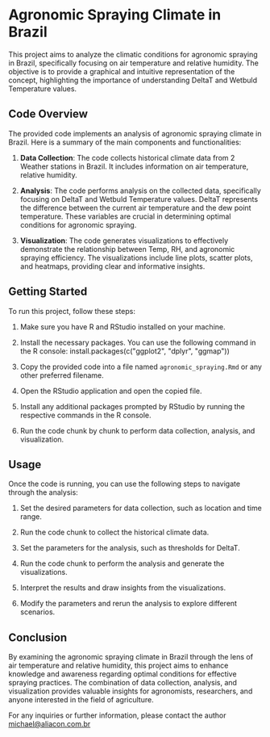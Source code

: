 # Agronomic Spraying Climate in Brazil

This project aims to analyze the climatic conditions for agronomic spraying in Brazil, specifically focusing on air temperature and relative humidity. The objective is to provide a graphical and intuitive representation of the concept, highlighting the importance of understanding DeltaT and Wetbuld Temperature values.

## Code Overview

The provided code implements an analysis of agronomic spraying climate in Brazil. Here is a summary of the main components and functionalities:

1. **Data Collection**: The code collects historical climate data from 2 Weather stations in Brazil. It includes information on air temperature, relative humidity.

2. **Analysis**: The code performs analysis on the collected data, specifically focusing on DeltaT and Wetbuld Temperature values. DeltaT represents the difference between the current air temperature and the dew point temperature. These variables are crucial in determining optimal conditions for agronomic spraying.

3. **Visualization**: The code generates visualizations to effectively demonstrate the relationship between Temp, RH, and agronomic spraying efficiency. The visualizations include line plots, scatter plots, and heatmaps, providing clear and informative insights.

## Getting Started

To run this project, follow these steps:

1. Make sure you have R and RStudio installed on your machine.

2. Install the necessary packages. You can use the following command in the R console:
  install.packages(c("ggplot2", "dplyr", "ggmap"))

3. Copy the provided code into a file named `agronomic_spraying.Rmd` or any other preferred filename.

4. Open the RStudio application and open the copied file.

5. Install any additional packages prompted by RStudio by running the respective commands in the R console.

6. Run the code chunk by chunk to perform data collection, analysis, and visualization.

## Usage

Once the code is running, you can use the following steps to navigate through the analysis:

1. Set the desired parameters for data collection, such as location and time range.

2. Run the code chunk to collect the historical climate data.

3. Set the parameters for the analysis, such as thresholds for DeltaT.

4. Run the code chunk to perform the analysis and generate the visualizations.

5. Interpret the results and draw insights from the visualizations.

6. Modify the parameters and rerun the analysis to explore different scenarios.

## Conclusion

By examining the agronomic spraying climate in Brazil through the lens of air temperature and relative humidity, this project aims to enhance knowledge and awareness regarding optimal conditions for effective spraying practices. The combination of data collection, analysis, and visualization provides valuable insights for agronomists, researchers, and anyone interested in the field of agriculture.

For any inquiries or further information, please contact the author michael@aliacon.com.br

